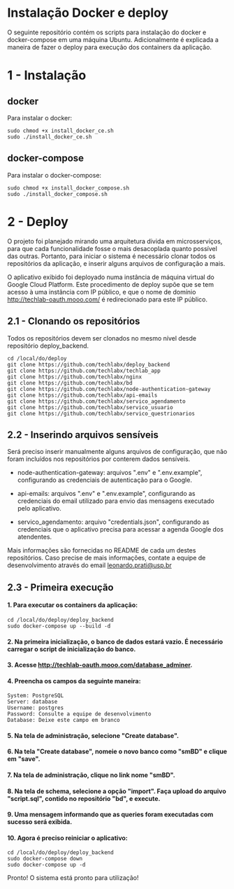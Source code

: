 # Instalação Docker e deploy
O seguinte repositório contém os scripts para instalação do docker e docker-compose em uma máquina Ubuntu. Adicionalmente é explicada a maneira de fazer o deploy para execução dos containers da aplicação.

# 1 - Instalação

## docker
Para instalar o docker:
```
sudo chmod +x install_docker_ce.sh
sudo ./install_docker_ce.sh
```

## docker-compose
Para instalar o docker-compose:
```
sudo chmod +x install_docker_compose.sh
sudo ./install_docker_compose.sh
```

# 2 - Deploy
O projeto foi planejado mirando uma arquitetura divida em microsserviços, para que cada funcionalidade fosse o mais desacoplada quanto possível das outras. Portanto, para iniciar o sistema é necessário clonar todos os repositórios da aplicação, e inserir alguns arquivos de configuração a mais.

O aplicativo exibido foi deployado numa instância de máquina virtual do Google Cloud Platform. Este procedimento de deploy supõe que se tem acesso à uma instância com IP público, e que o nome de domínio http://techlab-oauth.mooo.com/ é redirecionado para este IP público.

## 2.1 - Clonando os repositórios

Todos os repositórios devem ser clonados no mesmo nível desde repositório deploy_backend.

```
cd /local/do/deploy
git clone https://github.com/techlabx/deploy_backend
git clone https://github.com/techlabx/techlab_app
git clone https://github.com/techlabx/nginx
git clone https://github.com/techlabx/bd
git clone https://github.com/techlabx/node-authentication-gateway
git clone https://github.com/techlabx/api-emails
git clone https://github.com/techlabx/servico_agendamento
git clone https://github.com/techlabx/servico_usuario
git clone https://github.com/techlabx/servico_questrionarios
```

## 2.2 - Inserindo arquivos sensíveis

Será preciso inserir manualmente alguns arquivos de configuração, que não foram incluídos nos repositórios por conterem dados sensíveis. 

- node-authentication-gateway: arquivos ".env" e ".env.example", configurando as credenciais de autenticação para o Google.

- api-emails: arquivos ".env" e ".env.example", configurando as credenciais do email utilizado para envio das mensagens executado pelo aplicativo.

- servico_agendamento: arquivo "credentials.json", configurando as credenciais que o aplicativo precisa para acessar a agenda Google dos atendentes. 

Mais informações são fornecidas no README de cada um destes repositórios. Caso precise de mais informações, contate a equipe de desenvolvimento através do email leonardo.prati@usp.br


## 2.3 - Primeira execução 

#### 1. Para executar os containers da aplicação: 

```
cd /local/do/deploy/deploy_backend
sudo docker-compose up --build -d
```

#### 2. Na primeira inicialização, o banco de dados estará vazio. É necessário carregar o script de inicialização do banco.

#### 3. Acesse http://techlab-oauth.mooo.com/database_adminer.

#### 4. Preencha os campos da seguinte maneira:

```
System: PostgreSQL
Server: database
Username: postgres
Password: Consulte a equipe de desenvolvimento
Database: Deixe este campo em branco
```

#### 5. Na tela de administração, selecione "Create database".

#### 6. Na tela "Create database", nomeie o novo banco como "smBD" e clique em "save".

#### 7. Na tela de administração, clique no link nome "smBD".

#### 8. Na tela de schema, selecione a opção "import". Faça upload do arquivo "script.sql", contido no repositório "bd", e execute.

#### 9. Uma mensagem informando que as queries foram executadas com sucesso será exibida.

#### 10. Agora é preciso reiniciar o aplicativo:

```
cd /local/do/deploy/deploy_backend
sudo docker-compose down
sudo docker-compose up -d
```

Pronto! O sistema está pronto para utilização!
